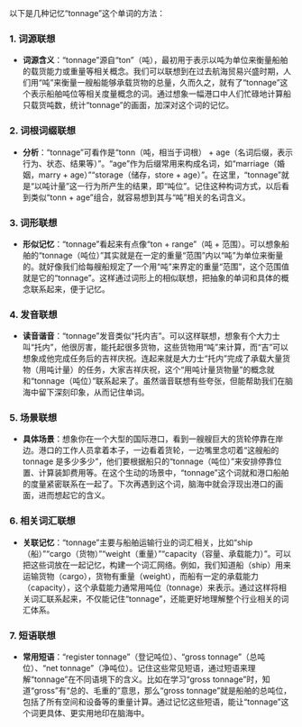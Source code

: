 以下是几种记忆“tonnage”这个单词的方法：

### 1. 词源联想
 - **词源含义**：“tonnage”源自“ton”（吨），最初用于表示以吨为单位来衡量船舶的载货能力或重量等相关概念。我们可以联想到在过去航海贸易兴盛时期，人们用“吨”来衡量一艘船能够承载货物的总量，久而久之，就有了“tonnage”这个表示船舶吨位等相关度量概念的词。通过想象一幅港口中人们忙碌地计算船只载货吨数，统计“tonnage”的画面，加深对这个词的记忆。

### 2. 词根词缀联想
 - **分析**：“tonnage”可看作是“tonn（吨，相当于词根） + age（名词后缀，表示行为、状态、结果等）”。“age”作为后缀常用来构成名词，如“marriage（婚姻，marry + age）”“storage（储存，store + age）”。在这里，“tonnage”就是“以吨计量”这一行为所产生的结果，即“吨位”。记住这种构词方式，以后看到类似“tonn + age”组合，就容易想到其与“吨”相关的名词含义。

### 3. 词形联想
 - **形似记忆**：“tonnage”看起来有点像“ton + range”（吨 + 范围）。可以想象船舶的“tonnage（吨位）”其实就是在一定的重量“范围”内以“吨”为单位来衡量的。就好像我们给每艘船规定了一个用“吨”来界定的重量“范围”，这个范围值就是它的“tonnage”。这样通过词形上的相似联想，把抽象的单词和具体的概念联系起来，便于记忆。

### 4. 发音联想
 - **读音谐音**：“tonnage”发音类似“托内吉”。可以这样联想，想象有个大力士叫“托内”，他很厉害，能托起很多货物，这些货物用“吨”来计算，而“吉”可以想象成他完成任务后的吉祥庆祝。连起来就是大力士“托内”完成了承载大量货物（用吨计量）的任务，大家吉祥庆祝，这个“用吨计量货物量”的概念就和“tonnage（吨位）”联系起来了。虽然谐音联想有些夸张，但能帮助我们在脑海中留下深刻印象，从而记住单词。

### 5. 场景联想
 - **具体场景**：想象你在一个大型的国际港口，看到一艘艘巨大的货轮停靠在岸边。港口的工作人员拿着本子，一边看着货轮，一边嘴里念叨着“这艘船的 tonnage 是多少多少”，他们要根据船只的“tonnage（吨位）”来安排停靠位置、计算装卸费用等。在这个生动的场景中，“tonnage”这个词就和港口船舶的度量紧密联系在一起了。下次再遇到这个词，脑海中就会浮现出港口的画面，进而想起它的含义。

### 6. 相关词汇联想
 - **关联记忆**：“tonnage”主要与船舶运输行业的词汇相关，比如“ship（船）”“cargo（货物）”“weight（重量）”“capacity（容量、承载能力）”。可以把这些词放在一起记忆，构建一个词汇网络。例如，我们知道船（ship）用来运输货物（cargo），货物有重量（weight），而船有一定的承载能力（capacity），这个承载能力通常用吨位（tonnage）来表示。通过这样将相关词汇联系起来，不仅能记住“tonnage”，还能更好地理解整个行业相关的词汇体系。

### 7. 短语联想
 - **常用短语**：“register tonnage”（登记吨位）、“gross tonnage”（总吨位）、“net tonnage”（净吨位）。记住这些常见短语，通过短语来理解“tonnage”在不同语境下的含义。比如在学习“gross tonnage”时，知道“gross”有“总的、毛重的”意思，那么“gross tonnage”就是船舶的总吨位，包括了所有空间和设备等的重量计算。通过记忆这些短语，能让“tonnage”这个词更具体、更实用地印在脑海中。 